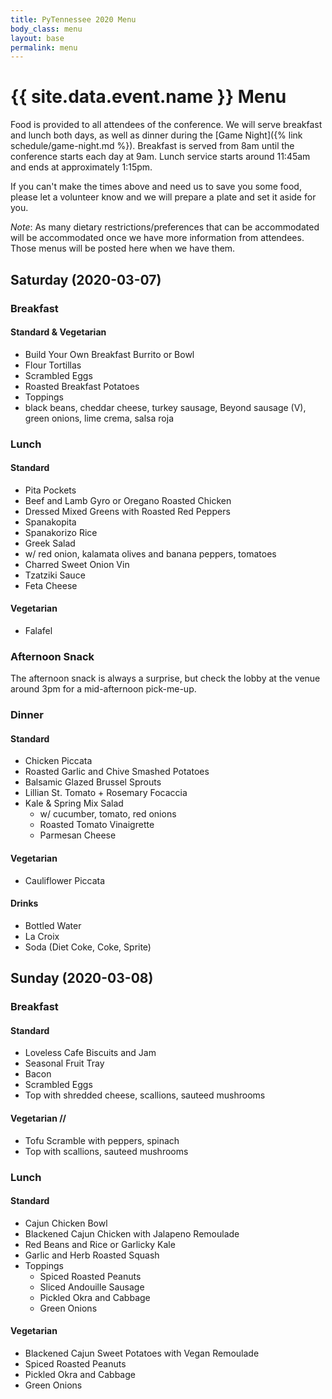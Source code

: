 ```yaml
---
title: PyTennessee 2020 Menu
body_class: menu
layout: base
permalink: menu
---
```


{{ site.data.event.name }} Menu
===============================

Food is provided to all attendees of the conference.
We will serve breakfast and lunch both days, as well as dinner during the [Game Night]({% link schedule/game-night.md %}).
Breakfast is served from 8am until the conference starts each day at 9am.
Lunch service starts around 11:45am and ends at approximately 1:15pm.

If you can't make the times above and need us to save you some food, please let a volunteer know and we will prepare a plate and set it aside for you.

*Note*: As many dietary restrictions/preferences that can be accommodated will be accommodated once we have more information from attendees.
Those menus will be posted here when we have them.

## Saturday (2020-03-07)

### Breakfast

#### Standard & Vegetarian

* Build Your Own Breakfast Burrito or Bowl
* Flour Tortillas
* Scrambled Eggs
* Roasted Breakfast Potatoes
* Toppings
* black beans, cheddar cheese, turkey sausage, Beyond sausage (V), green onions, lime crema, salsa roja   


### Lunch

#### Standard

* Pita P​ockets
* Beef and Lamb Gyro or Oregano Roasted Chicken
* Dressed Mixed Greens with Roasted Red Peppers
* Spanakopita
* Spanakorizo Rice
* Greek Salad
* w/ red onion, kalamata olives and banana peppers, tomatoes
* Charred Sweet Onion Vin
* Tzatziki Sauce
* Feta Cheese

#### Vegetarian

* Falafel


### Afternoon Snack

The afternoon snack is always a surprise, but check the lobby at the venue around 3pm for a mid-afternoon pick-me-up.


### Dinner

#### Standard

* Chicken Piccata
* Roasted Garlic and Chive Smashed Potatoes
* Balsamic Glazed Brussel Sprouts
* Lillian St. Tomato + Rosemary Focaccia
* Kale & Spring Mix Salad
    * w/ cucumber, tomato, red onions
    * Roasted Tomato Vinaigrette
    * Parmesan Cheese

#### Vegetarian

* Cauliflower Piccata

#### Drinks

* Bottled Water
* La Croix
* Soda (Diet Coke, Coke, Sprite)


## Sunday (2020-03-08)

### Breakfast

#### Standard

* Loveless Cafe Biscuits and Jam
* Seasonal Fruit Tray
* Bacon
* Scrambled Eggs
* Top with shredded cheese, scallions, sauteed mushrooms

#### Vegetarian //

* Tofu Scramble with peppers, spinach
* Top with scallions, sauteed mushrooms


### Lunch

#### Standard

* Cajun Chicken Bowl
* Blackened Cajun Chicken with Jalapeno Remoulade
* Red Beans and Rice or Garlicky Kale
* Garlic and Herb Roasted Squash
* Toppings
    * Spiced Roasted Peanuts
    * Sliced Andouille Sausage
    * Pickled Okra and Cabbage
    * Green Onions

#### Vegetarian
* Blackened Cajun Sweet Potatoes with Vegan Remoulade
* Spiced Roasted Peanuts
* Pickled Okra and Cabbage
* Green Onions

